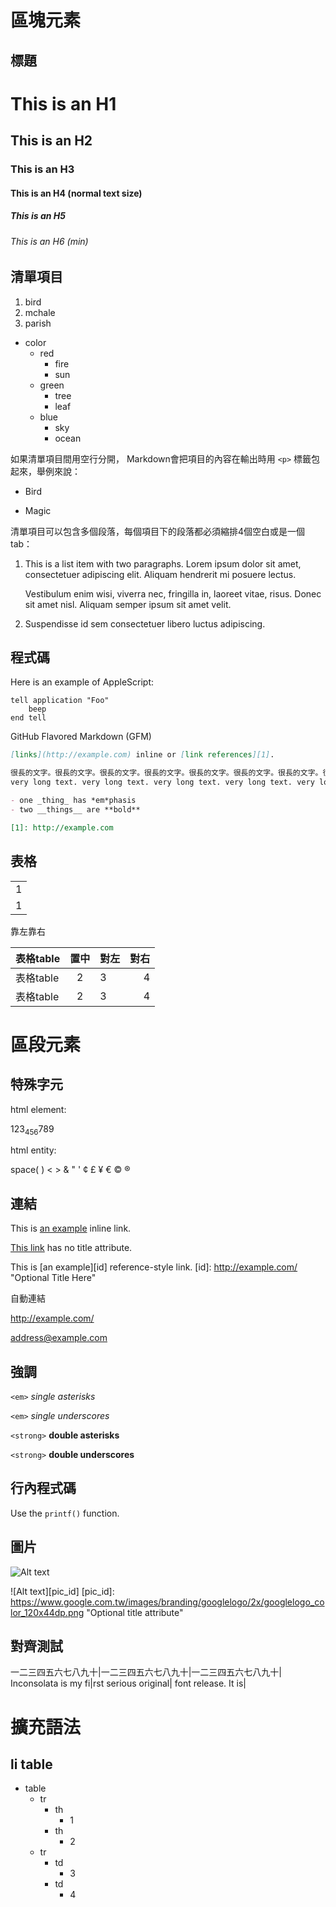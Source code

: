# 區塊元素

## 標題

# This is an H1
## This is an H2
### This is an H3
#### This is an H4 (normal text size)
##### This is an H5
###### This is an H6 (min)

## 清單項目

1. bird
2. mchale
3. parish


- color
  - red
    - fire
    - sun
  - green
    - tree
    - leaf
  - blue
    - sky
    - ocean

如果清單項目間用空行分開， Markdown會把項目的內容在輸出時用 `<p>` 標籤包起來，舉例來說：

*   Bird

*   Magic

清單項目可以包含多個段落，每個項目下的段落都必須縮排4個空白或是一個tab：

1.  This is a list item with two paragraphs. Lorem ipsum dolor
    sit amet, consectetuer adipiscing elit. Aliquam hendrerit
    mi posuere lectus.

    Vestibulum enim wisi, viverra nec, fringilla in, laoreet
    vitae, risus. Donec sit amet nisl. Aliquam semper ipsum
    sit amet velit.

2.  Suspendisse id sem consectetuer libero luctus adipiscing.

## 程式碼

Here is an example of AppleScript:

    tell application "Foo"
        beep
    end tell

GitHub Flavored Markdown (GFM)

``` markdown
[links](http://example.com) inline or [link references][1].

很長的文字。很長的文字。很長的文字。很長的文字。很長的文字。很長的文字。很長的文字。很長的文字。很長的文字。很長的文字。很長的文字。很長的文字。很長的文字。很長的文字。很長的文字。很長的文字。很長的文字。很長的文字。很長的文字。很長的文字。很長的文字。很長的文字。很長的文字。很長的文字。
very long text. very long text. very long text. very long text. very long text. very long text. very long text. very long text. very long text. very long text. very long text. very long text. very long text. very long text. very long text. very long text. very long text. very long text.

- one _thing_ has *em*phasis
- two __things__ are **bold**

[1]: http://example.com
```

## 表格

||
|-
|1|2
|1|2

靠左靠右

|表格table|置中|對左|對右|
|-|:-:|:-|-:|
|表格table|2|3|4|
|表格table|2|3|4|

# 區段元素

## 特殊字元

html element:

123<sub>456</sub>789

html entity:

space(&nbsp;) &lt; &gt; &amp; &quot; &apos; &cent; &pound; &yen; &euro; &copy; &reg;

## 連結

This is [an example](http://example.com/ "Title") inline link.

[This link](http://example.com/) has no title attribute.

This is [an example][id] reference-style link.
[id]: <http://example.com/>  "Optional Title Here"

自動連結

<http://example.com/>

<address@example.com>

## 強調

`<em>` *single asterisks*

`<em>` _single underscores_

`<strong>` **double asterisks**

`<strong>` __double underscores__

## 行內程式碼

Use the `printf()` function.

## 圖片

![Alt text](https://www.google.com.tw/images/branding/googlelogo/2x/googlelogo_color_120x44dp.png "Optional title")

![Alt text][pic_id]
[pic_id]: https://www.google.com.tw/images/branding/googlelogo/2x/googlelogo_color_120x44dp.png  "Optional title attribute"

## 對齊測試
一二三四五六七八九十|一二三四五六七八九十|一二三四五六七八九十|<br>
Inconsolata is my fi|rst serious original| font release. It is|

# 擴充語法

## li table

- table
  - tr
    - th
      - 1
    - th
      - 2
  - tr
    - td
      - 3
    - td
      - 4